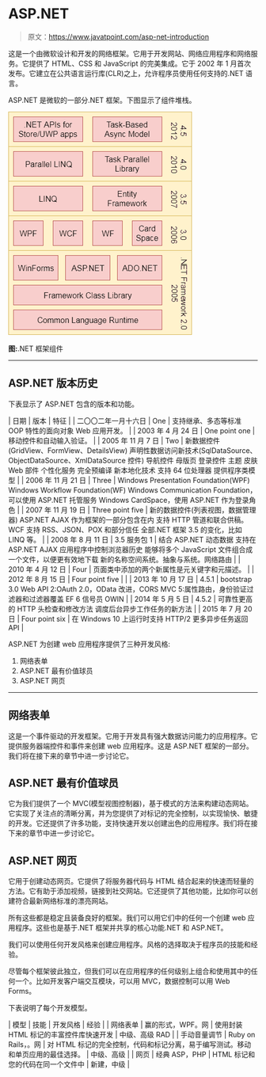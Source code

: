 # ASP.NET

> 原文：<https://www.javatpoint.com/asp-net-introduction>

这是一个由微软设计和开发的网络框架。它用于开发网站、网络应用程序和网络服务。它提供了 HTML、CSS 和 JavaScript 的完美集成。它于 2002 年 1 月首次发布。它建立在公共语言运行库(CLR)之上，允许程序员使用任何支持的.NET 语言。

ASP.NET 是微软的一部分.NET 框架。下图显示了组件堆栈。

![ASP Net 1](img/4c92be4318920233c1cbde338400da2d.png)

**图:**.NET 框架组件

* * *

## ASP.NET 版本历史

下表显示了 ASP.NET 包含的版本和功能。

| 日期 | 版本
 | 特征 |
| 二〇〇二年一月十六日 | One | 支持继承、多态等标准 OOP 特性的面向对象 Web 应用开发。 |
| 2003 年 4 月 24 日 | One point one | 移动控件和自动输入验证。 |
| 2005 年 11 月 7 日 | Two | 新数据控件(GridView、FormView、DetailsView)
声明性数据访问新技术(SqlDataSource、ObjectDataSource、XmlDataSource 控件)
导航控件
母版页
登录控件
主题
皮肤
Web 部件
个性化服务
完全预编译
新本地化技术
支持 64 位处理器
提供程序类模型 |
| 2006 年 11 月 21 日 | Three | Windows Presentation Foundation(WPF)
Windows Workflow Foundation(WF)
Windows Communication Foundation，可以使用 ASP.NET 托管服务
Windows CardSpace，使用 ASP.NET 作为登录角色 |
| 2007 年 11 月 19 日 | Three point five | 新的数据控件(列表视图，数据管理器)
ASP.NET AJAX 作为框架的一部分包含在内
支持 HTTP 管道和联合供稿。
WCF 支持 RSS、JSON、POX 和部分信任
全部.NET 框架 3.5 的变化，比如 LINQ 等。 |
| 2008 年 8 月 11 日 | 3.5 服务包 1
 | 结合 ASP.NET 动态数据
支持在 ASP.NET AJAX 应用程序中控制浏览器历史
能够将多个 JavaScript 文件组合成一个文件，以便更有效地下载
新的名称空间系统。抽象与系统。网络路由 |
| 2010 年 4 月 12 日 | Four | 页面类中添加的两个新属性是元关键字和元描述。 |
| 2012 年 8 月 15 日 | Four point five |  |
| 2013 年 10 月 17 日 | 4.5.1 | bootstrap 3.0
Web API 2:OAuth 2.0，OData 改进，CORS
MVC 5:属性路由，身份验证过滤器和过滤器覆盖
EF 6
信号员
OWIN |
| 2014 年 5 月 5 日 | 4.5.2 | 可靠性更高的 HTTP 头检查和修改方法
调度后台异步工作任务的新方法 |
| 2015 年 7 月 20 日 | Four point six | 在 Windows 10 上运行时支持 HTTP/2
更多异步任务返回 API |

ASP.NET 为创建 web 应用程序提供了三种开发风格:

1.  网络表单
2.  ASP.NET 最有价值球员
3.  ASP.NET 网页

* * *

## 网络表单

这是一个事件驱动的开发框架。它用于开发具有强大数据访问能力的应用程序。它提供服务器端控件和事件来创建 web 应用程序。这是 ASP.NET 框架的一部分。我们将在接下来的章节中进一步讨论它。

## ASP.NET 最有价值球员

它为我们提供了一个 MVC(模型视图控制器)，基于模式的方法来构建动态网站。它实现了关注点的清晰分离，并为您提供了对标记的完全控制，以实现愉快、敏捷的开发。它还提供了许多功能，支持快速开发以创建出色的应用程序。我们将在接下来的章节中进一步讨论它。

## ASP.NET 网页

它用于创建动态网页。它提供了将服务器代码与 HTML 结合起来的快速而轻量的方法。它有助于添加视频，链接到社交网站。它还提供了其他功能，比如你可以创建符合最新网络标准的漂亮网站。

所有这些都是稳定且装备良好的框架。我们可以用它们中的任何一个创建 web 应用程序。这些也是基于.NET 框架并共享的核心功能.NET 和 ASP.NET。

我们可以使用任何开发风格来创建应用程序。风格的选择取决于程序员的技能和经验。

尽管每个框架彼此独立，但我们可以在应用程序的任何级别上组合和使用其中的任何一个。比如开发客户端交互模块，可以用 MVC，数据控制可以用 Web Forms。

下表说明了每个开发模型。

| 模型 | 技能 | 开发风格 | 经验 |
| 网络表单 | 赢的形式，WPF。网 | 使用封装 HTML 标记的丰富控件库快速开发 | 中级、高级 RAD |
| 手动音量调节 | Ruby on Rails，。网 | 对 HTML 标记的完全控制，代码和标记分离，易于编写测试。移动和单页应用的最佳选择。 | 中级、高级 |
| 网页 | 经典 ASP，PHP | HTML 标记和您的代码在同一个文件中 | 新建，中级 |